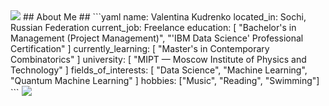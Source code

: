 <img src="https://capsule-render.vercel.app/api?type=Waving&color=0:399179,100:1a4675&height=150&section=header&text=Greetings!&fontColor=e6e9e4&fontAlignY=37&fontSize=70" />
## About Me ##
```yaml 
  name: Valentina Kudrenko
  located_in: Sochi, Russian Federation
  current_job: Freelance
  education: 
    [
      "Bachelor's in Management (Project Management)",
      "'IBM Data Science' Professional Certification"
    ]
  currently_learning:
    [
      "Master's in Contemporary Combinatorics"
    ]
  university:
    [
      "MIPT — Moscow Institute of Physics and Technology"
    ]
  fields_of_interests:
    [
      "Data Science",
      "Machine Learning",
      "Quantum Machine Learning"
    ]
  hobbies: ["Music", "Reading", "Swimming"]
```
<img src="https://capsule-render.vercel.app/api?type=Waving&color=0:1a4675,100:399179&height=100&section=footer" />
